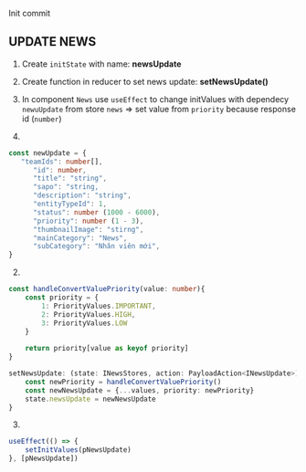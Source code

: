 Init commit

## UPDATE NEWS

1. Create `initState` with name: **newsUpdate**
2. Create function in reducer to set news update: **setNewsUpdate()**
3. In component `News` use `useEffect` to change initValues with dependecy `newuUpdate` from store `news` => set value from `priority` because response id (`number`)

1. 
```ts
const newUpdate = {
   "teamIds": number[],
      "id": number,
      "title": "string",
      "sapo": "string,
      "description": "string",
      "entityTypeId": 1,
      "status": number (1000 - 6000),
      "priority": number (1 - 3),
      "thumbnailImage": "stirng",
      "mainCategory": "News",
      "subCategory": "Nhân viên mới",
}
```

2. 

```ts
const handleConvertValuePriority(value: number){
    const priority = {
        1: PriorityValues.IMPORTANT,
        2: PriorityValues.HIGH,
        3: PriorityValues.LOW
    }
    
    return priority[value as keyof priority]
}

setNewsUpdate: (state: INewsStores, action: PayloadAction<INewsUpdate>) => {
    const newPriority = handleConvertValuePriority()
    const newNewsUpdate = {...values, priority: newPriority}
    state.newsUpdate = newNewsUpdate
}
```

3.

```ts
useEffect(() => {
    setInitValues(pNewsUpdate)
}, [pNewsUpdate])
```